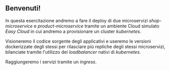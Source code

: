 ## Benvenuti!

In questa esercitazione andremo a fare il deploy di due microservizi _shop-microservice_ e _product-microservice_ tramite un ambiente Cloud simulato *Easy Cloud* in cui andremo a provisionare un cluster _kubernetes_.

Visioneremo il codice sorgente degli applicativi e useremo le versioni dockerizzate degli stessi per rilasciare più repliche degli stessi microservizi, bilanciate tramite l'utilizzo dei *loadbalancer* nativi di _kubernetes_.

Raggiungeremo i servizi tramite un *ingress*.